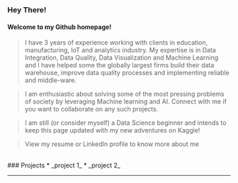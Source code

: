 
<br><br>


### Hey There!
#### Welcome to my Github homepage!
> I have 3 years of experience working with clients in education, manufacturing, IoT and analytics industry. My expertise is in Data Integration, Data Quality, Data Visualization and Machine Learning and I have helped some the globally largest firms build their data warehouse, improve data quality processes and implementing reliable and middle-ware.

> I am enthusiastic about solving some of the most pressing problems of society by leveraging Machine learning and AI. Connect with me if you want to collaborate on any such projects.

> I am still (or consider myself) a Data Science beginner and intends to keep this page updated with my new adventures on Kaggle!

> View my resume or LinkedIn profile to know more about me

<br>
### Projects
*  _project 1_
*  _project 2_

* * *
